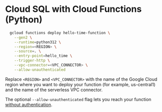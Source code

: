 # Cloud SQL with Cloud Functions (Python)

```sh
  gcloud functions deploy hello-time-function \
    --gen2 \
    --runtime=python312 \
    --region=<REGION> \
    --source=. \
    --entry-point=hello_time \
    --trigger-http \
    --vpc-connector=<VPC_CONNECTOR> \
    --allow-unauthenticated
```

Replace `<REGION>` and `<VPC_CONNECTOR>` with the name of the Google Cloud
region where you want to deploy your function (for example, us-central1) and the
name of the serverless VPC connector.

The optional `--allow-unauthenticated` flag lets you reach your function
[without authentication](https://cloud.google.com/functions/docs/securing/managing-access-iam#allowing_unauthenticated_http_function_invocation).
